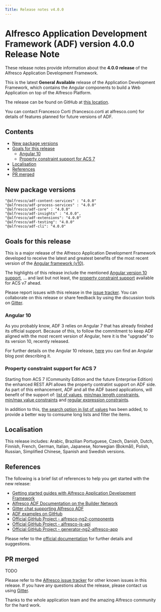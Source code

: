```yaml
---
Title: Release notes v4.0.0
---
```


# Alfresco Application Development Framework (ADF) version 4.0.0 Release Note

These release notes provide information about the **4.0.0 release** of the Alfresco Application Development Framework.

This is the latest **General Available** release of the Application Development Framework, which contains the Angular components to build a Web Application on top of the Alfresco Platform.

The release can be found on GitHub at [this location](https://github.com/Alfresco/alfresco-ng2-components/releases/tag/4.0.0).

You can contact Francesco Corti (francesco.corti at alfresco.com) for details of features planned for future versions of ADF. 

## Contents

-   [New package versions](#new-package-versions)
-   [Goals for this release](#goals-for-this-release)
    -   [Angular 10](#angular-10)
    -   [Property constraint support for ACS 7](#property-constraint-support-for-acs-7)
-   [Localisation](#localisation)
-   [References](#references)
-   [PR merged](#pr-merged)

## New package versions

    "@alfresco/adf-content-services" : "4.0.0"
    "@alfresco/adf-process-services" : "4.0.0"
    "@alfresco/adf-core" : "4.0.0"
    "@alfresco/adf-insights" : "4.0.0",
    "@alfresco/adf-extensions": "4.0.0"
    "@alfresco/adf-testing": "4.0.0"
    "@alfresco/adf-cli": "4.0.0"

## Goals for this release

This is a major release of the Alfresco Application Development Framework developed to receive the latest and greatest benefits of the most recent version of the [Angular framework (v10)](https://blog.angular.io/version-10-of-angular-now-available-78960babd41).

The highlights of this release include the mentioned [Angular version 10 support](https://issues.alfresco.com/jira/browse/ADF-5139), ... and last but not least, the [property constraint support](https://issues.alfresco.com/jira/browse/ADF-3484) available for ACS v7 ahead.

Please report issues with this release in the [issue tracker](https://github.com/Alfresco/alfresco-ng2-components/issues/new). You can collaborate on this release or share feedback by using the discussion tools on [Gitter](http://gitter.im/Alfresco/alfresco-ng2-components).

### Angular 10

As you probably know, ADF 3 relies on Angular 7 that has already finished its official support. Because of this, to follow the commitment to keep ADF aligned with the most recent version of Angular, here it is the "upgrade" to its version 10, recently released.

For further details on the Angular 10 release, [here](https://blog.angular.io/version-10-of-angular-now-available-78960babd41) you can find an Angular blog post describing it.

### Property constraint support for ACS 7

Starting from ACS 7 (Community Edition and the future Enterprise Edition) the enhanced REST API allows the property contratint support on ADF side. As part of this enhancement, ADF and all the ADF based applications, will benefit of the support of: [list of values](https://issues.alfresco.com/jira/browse/ADF-3484), [min/max length constraints](https://issues.alfresco.com/jira/browse/ADF-5145), [min/max value constraints](https://issues.alfresco.com/jira/browse/ADF-5145) and [regular expression constraints](https://issues.alfresco.com/jira/browse/ADF-5125).

In addition to this, [the search option in list of values](https://issues.alfresco.com/jira/browse/ADF-5128) has been added, to provide a better way to comsume long lists and filter the items.

## Localisation

This release includes: Arabic, Brazilian Portuguese, Czech, Danish, Dutch, Finnish, French, German, Italian, Japanese, Norwegian (Bokmål), Polish, Russian, Simplified Chinese, Spanish and Swedish versions.

## References

The following is a brief list of references to help you get started with the new release:

-   [Getting started guides with Alfresco Application Development Framework](https://community.alfresco.com/community/application-development-framework/pages/get-started)
-   [Alfresco ADF Documentation on the Builder Network](../README.md)
-   [Gitter chat supporting Alfresco ADF](https://gitter.im/Alfresco/alfresco-ng2-components)
-   [ADF examples on GitHub](https://github.com/Alfresco/adf-examples)
-   [Official GitHub Project - alfresco-ng2-components](https://github.com/Alfresco/alfresco-ng2-components)
-   [Official GitHub Project - alfresco-js-api](https://github.com/Alfresco/alfresco-js-api)
-   [Official GitHub Project - generator-ng2-alfresco-app](https://github.com/Alfresco/generator-ng2-alfresco-app)

Please refer to the [official documentation](http://docs.alfresco.com/) for further details and suggestions.

## PR merged 
                        
TODO

Please refer to the [Alfresco issue tracker](https://issues.alfresco.com/jira/projects/ADF/issues/ADF-581?filter=allopenissues) for other known issues in this release. If you have any questions about the release, please contact us using [Gitter](https://gitter.im/Alfresco/alfresco-ng2-components).

Thanks to the whole application team and the amazing Alfresco community for the hard work.
